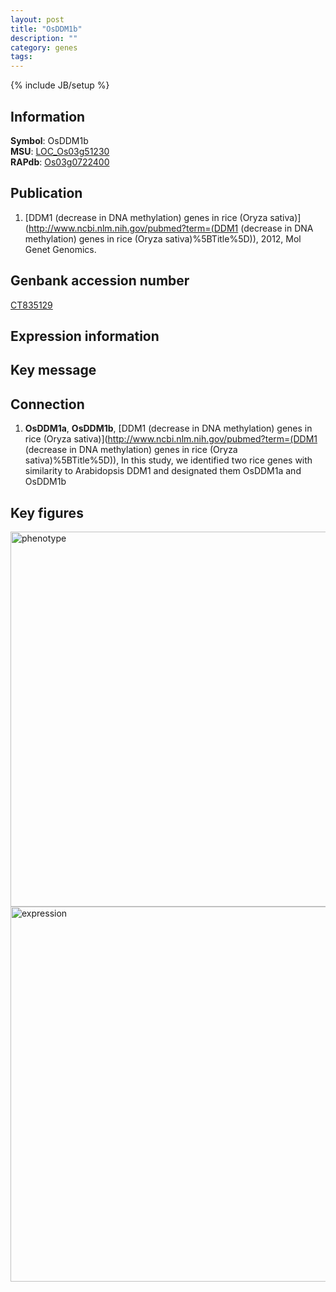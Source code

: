 ```yaml
---
layout: post
title: "OsDDM1b"
description: ""
category: genes
tags: 
---
```

{% include JB/setup %}

## Information
__Symbol__: OsDDM1b  
__MSU__: [LOC_Os03g51230](http://rice.plantbiology.msu.edu/cgi-bin/ORF_infopage.cgi?orf=LOC_Os03g51230)  
__RAPdb__: [Os03g0722400](http://rapdb.dna.affrc.go.jp/viewer/gbrowse_details/irgsp1?name=Os03g0722400)  

## Publication
1. [DDM1 (decrease in DNA methylation) genes in rice (Oryza sativa)](http://www.ncbi.nlm.nih.gov/pubmed?term=(DDM1 (decrease in DNA methylation) genes in rice (Oryza sativa)%5BTitle%5D)), 2012, Mol Genet Genomics.

## Genbank accession number
[CT835129](http://www.ncbi.nlm.nih.gov/nuccore/CT835129)

## Expression information

## Key message

## Connection
1. __OsDDM1a__, __OsDDM1b__, [DDM1 (decrease in DNA methylation) genes in rice (Oryza sativa)](http://www.ncbi.nlm.nih.gov/pubmed?term=(DDM1 (decrease in DNA methylation) genes in rice (Oryza sativa)%5BTitle%5D)),  In this study, we identified two rice genes with similarity to Arabidopsis DDM1 and designated them OsDDM1a and OsDDM1b

## Key figures
<img src="http://ricencode.github.io/images/OsDDM1b.pheno.png" alt="phenotype"  style="width: 600px;"/>

<img src="http://ricencode.github.io/images/OsDDM1b.exp.png" alt="expression"  style="width: 600px;"/>


